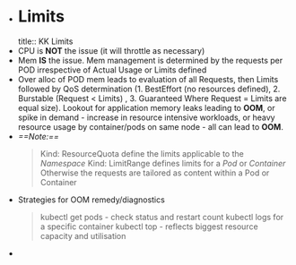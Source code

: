 - # Limits
  title:: KK Limits
- CPU is **NOT** the issue (it will throttle as necessary)
- Mem **IS** the issue. Mem management is determined by the requests per POD irrespective of Actual Usage or Limits defined
- Over alloc of POD mem leads to evaluation of all Requests, then Limits followed by QoS determination (1. BestEffort (no resources defined), 2. Burstable (Request < Limits) , 3. Guaranteed Where Request = Limits are equal size).  Lookout for application memory leaks leading to **OOM**, or spike in demand - increase in resource intensive workloads, or heavy resource usage by container/pods on same node - all can lead to **OOM**.
- *==Note:==*
  > Kind: ResourceQuota define the limits applicable to the *Namespace*
  > Kind: LimitRange defines limits for a *Pod* or *Container*
  > Otherwise the requests are tailored as content within a Pod or Container
- Strategies for OOM remedy/diagnostics
  > kubectl get pods - check status and restart count
  > kubectl logs for a specific container
  > kubectl top - reflects biggest resource capacity and utilisation
-